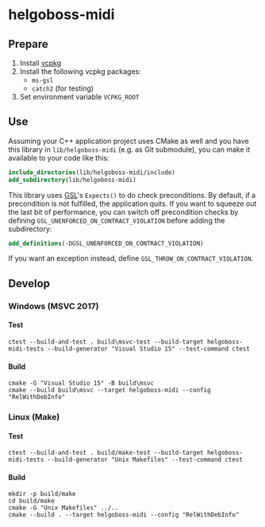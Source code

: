 # helgoboss-midi

## Prepare

1. Install [vcpkg](https://github.com/microsoft/vcpkg)
1. Install the following vcpkg packages:
    - `ms-gsl`
    - `catch2` (for testing)
1. Set environment variable `VCPKG_ROOT`

## Use

Assuming your C++ application project uses CMake as well and you have this library in `lib/helgoboss-midi` (e.g. as
Git submodule), you can make it available to your code like this: 
```cmake
include_directories(lib/helgoboss-midi/include)
add_subdirectory(lib/helgoboss-midi)
```

This library uses [GSL](https://github.com/microsoft/GSL)'s `Expects()` to do check preconditions. By default, if a
precondition is not fulfilled, the application quits. If you want to squeeze out the last bit of performance, you can
switch off precondition checks by defining `GSL_UNENFORCED_ON_CONTRACT_VIOLATION` before adding the subdirectory: 

```cmake
add_definitions(-DGSL_UNENFORCED_ON_CONTRACT_VIOLATION)
```

If you want an exception instead, define `GSL_THROW_ON_CONTRACT_VIOLATION`.

## Develop

### Windows (MSVC 2017)

#### Test
```
ctest --build-and-test . build\msvc-test --build-target helgoboss-midi-tests --build-generator "Visual Studio 15" --test-command ctest
```

#### Build
```
cmake -G "Visual Studio 15" -B build\msvc
cmake --build build\msvc --target helgoboss-midi --config "RelWithDebInfo"
```

### Linux (Make)

#### Test
```
ctest --build-and-test . build/make-test --build-target helgoboss-midi-tests --build-generator "Unix Makefiles" --test-command ctest
```

#### Build
```
mkdir -p build/make
cd build/make
cmake -G "Unix Makefiles" ../..
cmake --build . --target helgoboss-midi --config "RelWithDebInfo"
```
